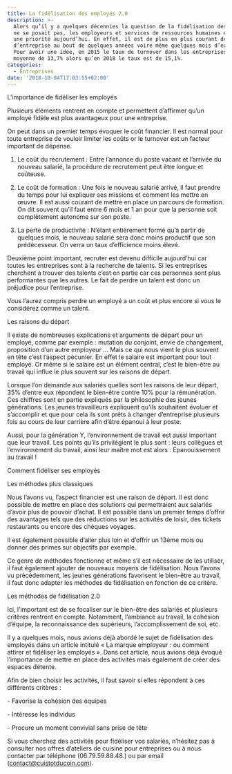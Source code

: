 ```yaml
---
title: La fidélisation des employés 2.0
description: >-
  Alors qu’il y a quelques décennies la question de la fidélisation des employés
  ne se posait pas, les employeurs et services de ressources humaines en font
  une priorité aujourd’hui. En effet, il est de plus en plus courant de changer
  d’entreprise au bout de quelques années voire même quelques mois d’exercice.
  Pour avoir une idée, en 2015 le taux de turnover dans les entreprises était en
  moyenne de 13,7% alors qu’en 2018 le taux est de 15,1%.
categories:
  - Entreprises
date: '2018-10-04T17:03:55+02:00'
---
```

L’importance de fidéliser les employés

Plusieurs éléments rentrent en compte et permettent d’affirmer qu’un employé fidèle est plus avantageux pour une entreprise. 

On peut dans un premier temps évoquer le coût financier. Il est normal pour toute entreprise de vouloir limiter les coûts or le turnover est un facteur important de dépense.

1.	Le coût du recrutement : Entre l’annonce du poste vacant et l’arrivée du nouveau salarié, la procédure de recrutement peut être longue et coûteuse. 



2.	Le coût de formation : Une fois le nouveau salarié arrivé, il faut prendre du temps pour lui expliquer ses missions et comment les mettre en œuvre. Il est aussi courant de mettre en place un parcours de formation. On dit souvent qu’il faut entre 6 mois et 1 an pour que la personne soit complètement autonome sur son poste.



3.	La perte de productivité : N’étant entièrement formé qu’à partir de quelques mois, le nouveau salarié sera donc moins productif que son prédécesseur. On verra un taux d’efficience moins élevé.



Deuxième point important, recruter est devenu difficile aujourd’hui car toutes les entreprises sont à la recherche de talents. Si les entreprises cherchent à trouver des talents c’est en partie car ces personnes sont plus performantes que les autres. Le fait de perdre un talent est donc un préjudice pour l’entreprise. 

Vous l’aurez compris perdre un employé a un coût et plus encore si vous le considérez comme un talent.

Les raisons du départ 

Il existe de nombreuses explications et arguments de départ pour un employé, comme par exemple : mutation du conjoint, envie de changement, proposition d’un autre employeur … Mais ce qui nous vient le plus souvent en tête c’est l’aspect pécunier. En effet le salaire est important pour tout employé. Or même si le salaire est un élément central, c’est le bien-être au travail qui influe le plus souvent sur les raisons de départ.

Lorsque l’on demande aux salariés quelles sont les raisons de leur départ, 35% d’entre eux répondent le bien-être contre 10% pour la rémunération. Ces chiffres sont en partie expliqués par la philosophie des jeunes générations. Les jeunes travailleurs expliquent qu’ils souhaitent évoluer et s’accomplir et que pour cela ils sont prêts à changer d’entreprise plusieurs fois au cours de leur carrière afin d’être épanoui à leur poste. 

Aussi, pour la génération Y, l’environnement de travail est aussi important que leur travail. Les points qu’ils privilégient le plus sont : leurs collègues et l’environnement du travail, ainsi leur maître mot est alors : Epanouissement au travail !



Comment fidéliser ses employés

Les méthodes plus classiques

Nous l’avons vu, l’aspect financier est une raison de départ. Il est donc possible de mettre en place des solutions qui permettraient aux salariés d’avoir plus de pouvoir d’achat. Il est possible dans un premier temps d’offrir des avantages tels que des réductions sur les activités de loisir, des tickets restaurants ou encore des chèques voyages. 

Il est également possible d’aller plus loin et d’offrir un 13ème mois ou donner des primes sur objectifs par exemple.

Ce genre de méthodes fonctionne et même s’il est nécessaire de les utiliser, il faut également ajouter de nouveaux moyens de fidélisation. Nous l’avons vu précédemment, les jeunes générations favorisent le bien-être au travail, il faut donc adapter les méthodes de fidélisation en fonction de ce critère.

Les méthodes de fidélisation 2.0

Ici, l’important est de se focaliser sur le bien-être des salariés et plusieurs critères rentrent en compte. Notamment, l’ambiance au travail, la cohésion d’équipe, la reconnaissance des supérieurs, l’accomplissement de soi, etc.

Il y a quelques mois, nous avions déjà abordé le sujet de fidélisation des employés dans un article intitulé « La marque employeur : ou comment attirer et fidéliser les employés ». Dans cet article, nous avions déjà évoqué l’importance de mettre en place des activités mais également de créer des espaces détente.

Afin de bien choisir les activités, il faut savoir si elles répondent à ces différents critères :

\- Favorise la cohésion des équipes

\- Intéresse les individus

\- Procure un moment convivial sans prise de tête

Si vous cherchez des activités pour fidéliser vos salariés, n’hésitez pas à consulter nos offres d’ateliers de cuisine pour entreprises ou à nous contacter par téléphone (06.79.59.88.48.) ou par email (contact@cuistotducoin.com).
